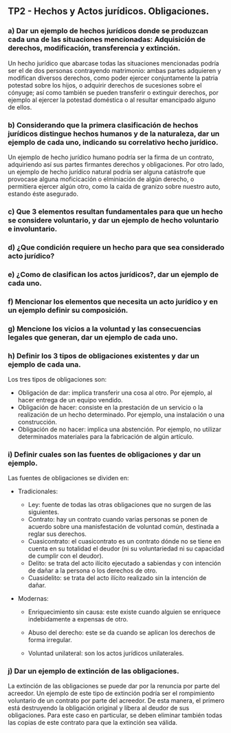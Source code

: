 ## TP2 - Hechos y Actos jurídicos. Obligaciones.

### a) Dar un ejemplo de hechos jurídicos donde se produzcan cada una de las situaciones mencionadas: Adquisición de derechos, modificación, transferencia y extinción.

Un hecho jurídico que abarcase todas las situaciones mencionadas podría ser el de dos personas contrayendo matrimonio: ambas partes adquieren y modifican diversos derechos, como poder ejercer conjuntamente la patria potestad sobre los hijos, o adquirir derechos de sucesiones sobre el cónyuge; así como también se pueden transferir o extinguir derechos, por ejemplo al ejercer la potestad doméstica o al resultar emancipado alguno de ellos.

### b) Considerando que la primera clasificación de hechos jurídicos distingue hechos humanos y de la naturaleza, dar un ejemplo de cada uno, indicando su correlativo hecho jurídico.

Un ejemplo de hecho jurídico humano podría ser la firma de un contrato, adquiriendo así sus partes firmantes derechos y obligaciones. Por otro lado, un ejemplo de hecho jurídico natural podría ser alguna catástrofe que provocase alguna moficicación o elminiación de algún derecho, o permitiera ejercer algún otro, como la caída de granizo sobre nuestro auto, estando éste asegurado.

### c) Que 3 elementos resultan fundamentales para que un hecho se considere voluntario, y dar un ejemplo de hecho voluntario e involuntario.

### d) ¿Que condición requiere un hecho para que sea considerado acto jurídico?

### e) ¿Como de clasifican los actos jurídicos?, dar un ejemplo de cada uno.

### f) Mencionar los elementos que necesita un acto jurídico y en un ejemplo definir su composición.

### g) Mencione los vicios a la voluntad y las consecuencias legales que generan, dar un ejemplo de cada uno.

### h) Definir los 3 tipos de obligaciones existentes y dar un ejemplo de cada una.

Los tres tipos de obligaciones son:
* Obligación de dar: implica transferir una cosa al otro. Por ejemplo, al hacer entrega de un equipo vendido.
* Obligación de hacer: consiste en la prestación de un servicio o la realización de un hecho determinado. Por ejemplo, una instalación o una construcción.
* Obligación de no hacer: implica una abstención. Por ejemplo, no utilizar determinados materiales para la fabricación de algún artículo.

### i) Definir cuales son las fuentes de obligaciones y dar un ejemplo.

Las fuentes de obligaciones se dividen en:

* Tradicionales:
	- Ley: fuente de todas las otras obligaciones que no surgen de las siguientes.
	- Contrato: hay un contrato cuando varias personas se ponen de acuerdo sobre una manisfestación de voluntad común, destinada a reglar sus derechos.
	- Cuasicontrato: el cuasicontrato es un contrato dónde no se tiene en cuenta en su totalidad el deudor (ni su voluntariedad ni su capacidad de cumplir con el deudor).
	- Delito: se trata del acto ilícito ejecutado a sabiendas y con intención de dañar a la persona o los derechos de otro.
	- Cuasidelito: se trata del acto ilícito realizado sin la intención de dañar.

* Modernas:
	- Enriquecimiento sin causa: este existe cuando alguien se enriquece indebidamente a expensas de otro.

	- Abuso del derecho: este se da cuando se aplican los derechos de forma irregular.

	- Voluntad unilateral: son los actos jurídicos unilaterales.


### j) Dar un ejemplo de extinción de las obligaciones.

La extinción de las obligaciones se puede dar por la renuncia por parte del acreedor. Un ejemplo de este tipo de extinción podría ser el rompimiento voluntario de un contrato por parte del acreedor. De esta manera, el primero está destruyendo la obligación original y libera al deudor de sus obligaciones. Para este caso en particular, se deben eliminar también todas las copias de este contrato para que la extinción sea válida.
